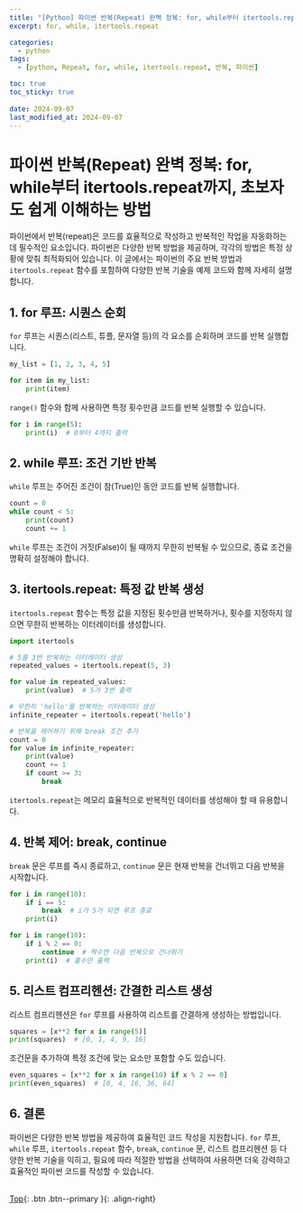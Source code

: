 ```yaml
---
title: "[Python] 파이썬 반복(Repeat) 완벽 정복: for, while부터 itertools.repeat까지, 초보자도 쉽게 이해하는 방법"
excerpt: for, while, itertools.repeat

categories:
  - python
tags:
  - [python, Repeat, for, while, itertools.repeat, 반복, 파이썬]

toc: true
toc_sticky: true
 
date: 2024-09-07
last_modified_at: 2024-09-07
---
```


# 파이썬 반복(Repeat) 완벽 정복: for, while부터 itertools.repeat까지, 초보자도 쉽게 이해하는 방법

파이썬에서 반복(repeat)은 코드를 효율적으로 작성하고 반복적인 작업을 자동화하는 데 필수적인 요소입니다. 파이썬은 다양한 반복 방법을 제공하며, 각각의 방법은 특정 상황에 맞춰 최적화되어 있습니다. 이 글에서는 파이썬의 주요 반복 방법과 `itertools.repeat` 함수를 포함하여 다양한 반복 기술을 예제 코드와 함께 자세히 설명합니다.

## 1. for 루프: 시퀀스 순회

`for` 루프는 시퀀스(리스트, 튜플, 문자열 등)의 각 요소를 순회하며 코드를 반복 실행합니다.

```python
my_list = [1, 2, 3, 4, 5]

for item in my_list:
    print(item)
```

`range()` 함수와 함께 사용하면 특정 횟수만큼 코드를 반복 실행할 수 있습니다.

```python
for i in range(5):
    print(i)  # 0부터 4까지 출력
```

## 2. while 루프: 조건 기반 반복

`while` 루프는 주어진 조건이 참(True)인 동안 코드를 반복 실행합니다.

```python
count = 0
while count < 5:
    print(count)
    count += 1
```

`while` 루프는 조건이 거짓(False)이 될 때까지 무한히 반복될 수 있으므로, 종료 조건을 명확히 설정해야 합니다.

## 3. itertools.repeat: 특정 값 반복 생성

`itertools.repeat` 함수는 특정 값을 지정된 횟수만큼 반복하거나, 횟수를 지정하지 않으면 무한히 반복하는 이터레이터를 생성합니다.

```python
import itertools

# 5를 3번 반복하는 이터레이터 생성
repeated_values = itertools.repeat(5, 3)

for value in repeated_values:
    print(value)  # 5가 3번 출력

# 무한히 'hello'를 반복하는 이터레이터 생성
infinite_repeater = itertools.repeat('hello')

# 반복을 제어하기 위해 break 조건 추가
count = 0
for value in infinite_repeater:
    print(value)
    count += 1
    if count >= 3:
        break
```

`itertools.repeat`는 메모리 효율적으로 반복적인 데이터를 생성해야 할 때 유용합니다.

## 4. 반복 제어: break, continue

`break` 문은 루프를 즉시 종료하고, `continue` 문은 현재 반복을 건너뛰고 다음 반복을 시작합니다.

```python
for i in range(10):
    if i == 5:
        break  # i가 5가 되면 루프 종료
    print(i)

for i in range(10):
    if i % 2 == 0:
        continue  # 짝수면 다음 반복으로 건너뛰기
    print(i)  # 홀수만 출력
```

## 5. 리스트 컴프리헨션: 간결한 리스트 생성

리스트 컴프리헨션은 `for` 루프를 사용하여 리스트를 간결하게 생성하는 방법입니다.

```python
squares = [x**2 for x in range(5)]
print(squares)  # [0, 1, 4, 9, 16]
```

조건문을 추가하여 특정 조건에 맞는 요소만 포함할 수도 있습니다.

```python
even_squares = [x**2 for x in range(10) if x % 2 == 0]
print(even_squares)  # [0, 4, 16, 36, 64]
```

## 6. 결론

파이썬은 다양한 반복 방법을 제공하여 효율적인 코드 작성을 지원합니다. `for` 루프, `while` 루프, `itertools.repeat` 함수, `break`, `continue` 문, 리스트 컴프리헨션 등 다양한 반복 기술을 익히고, 필요에 따라 적절한 방법을 선택하여 사용하면 더욱 강력하고 효율적인 파이썬 코드를 작성할 수 있습니다.
<br><br>

[Top](#){: .btn .btn--primary }{: .align-right}